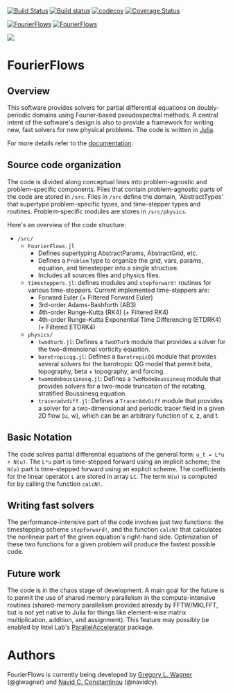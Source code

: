 [![Build Status](https://travis-ci.org/FourierFlows/FourierFlows.jl.svg?branch=master)](https://travis-ci.org/FourierFlows/FourierFlows.jl) [![Build status](https://ci.appveyor.com/api/projects/status/3hm86k8d4qdch730?svg=true)](https://ci.appveyor.com/project/navidcy/fourierflows-jl) [![codecov](https://codecov.io/gh/FourierFlows/FourierFlows.jl/branch/master/graph/badge.svg)](https://codecov.io/gh/FourierFlows/FourierFlows.jl) [![Coverage Status](https://coveralls.io/repos/github/FourierFlows/FourierFlows.jl/badge.svg?branch=master)](https://coveralls.io/github/FourierFlows/FourierFlows.jl?branch=master)

[![FourierFlows](http://pkg.julialang.org/badges/FourierFlows_0.6.svg)](http://pkg.julialang.org/detail/FourierFlows)
[![FourierFlows](http://pkg.julialang.org/badges/FourierFlows_0.7.svg)](http://pkg.julialang.org/detail/FourierFlows)


<!-- [![](https://img.shields.io/badge/docs-stable-blue.svg)](https://FourierFlows.github.io/FourierFlows.jl/stable) -->
[![](https://img.shields.io/badge/docs-latest-blue.svg)](https://FourierFlows.github.io/FourierFlows.jl/latest)



# FourierFlows

## Overview

This software provides solvers for partial differential equations on
doubly-periodic domains using Fourier-based pseudospectral methods.
A central intent of the software's design is also to provide a framework
for writing new, fast solvers for new physical problems.
The code is written in [Julia][].

For more details refer to the [documentation](https://fourierflows.github.io/FourierFlows.jl/latest/).


## Source code organization

The code is divided along conceptual lines into problem-agnostic and
problem-specific components. Files that contain problem-agnostic parts
of the code are stored in `/src`. Files in `/src` define the domain,
'AbstractTypes' that supertype problem-specific types, and
time-stepper types and routines. Problem-specific modules are stores in
`/src/physics`.

Here's an overview of the code structure:

- `/src/`
    - `FourierFlows.jl`
        - Defines supertyping AbstractParams, AbstractGrid, etc.
        - Defines a `Problem` type to organize the grid, vars, params,
            equation, and timestepper into a single structure.
        - Includes all sources files and physics files.
   - `timesteppers.jl`: defines modules and `stepforward!` routines for
        various time-steppers. Current implemented time-steppers are:
        - Forward Euler (+ Filtered Forward Euler)
        - 3rd-order Adams-Bashforth (AB3)
        - 4th-order Runge-Kutta (RK4) (+ Filtered RK4)
        - 4th-order Runge-Kutta Exponential Time Differencing (ETDRK4)
        (+ Filtered ETDRK4)
    - `physics/`
        - `twodturb.jl`: Defines a `TwoDTurb` module that provides a
                solver for the two-dimensional vorticity equation.
        - `barotropicqg.jl`: Defines a `BarotropicQG` module that provides
                several solvers for the barotropic QG model that permit beta,
                topography, beta + topography, and forcing.
        - `twomodeboussinesq.jl`: Defines a `TwoModeBoussinesq` module
                that provides solvers for a two-mode truncation of the
                rotating, stratified Boussinesq equation.
        - `traceradvdiff.jl`: Defines a `TracerAdvDiff` module that
                provides a solver for a two-dimensional and periodic tracer
                field in a given 2D flow (u, w), which can be an arbitrary
                function of x, z, and t.


## Basic Notation

The code solves partial differential equations of the general
form: `u_t = L*u + N(u)`. The `L*u` part is time-stepped forward
using an implicit scheme; the `N(u)` part is time-stepped forward
using an explicit scheme. The coefficients for the linear operator
`L` are stored in array `LC`. The term `N(u)` is computed for by
calling the function `calcN!`.


## Writing fast solvers

The performance-intensive part of the code involves just two functions: the
timestepping scheme `stepforward!`, and the function `calcN!` that
calculates the nonlinear part of the given equation's right-hand side.
Optimization of these two functions for a given problem will produce the
fastest possible code.


## Future work

The code is in the chaos stage of development. A main goal for the future
is to permit the use of shared memory parallelism in the compute-intensive
routines (shared-memory parallelism provided already by FFTW/MKLFFT, but
is not yet native to Julia for things like element-wise matrix multiplication,
addition, and assignment). This feature may possibly be enabled by
Intel Lab's [ParallelAccelerator][] package.


# Authors

FourierFlows is currently being developed by [Gregory L. Wagner][] (@glwagner)
and [Navid C. Constantinou][] (@navidcy).


[Julia]: https://julialang.org/
[ParallelAccelerator]: https://github.com/IntelLabs/ParallelAccelerator.jl
[Navid C. Constantinou]: http://www.navidconstantinou.com
[Gregory L. Wagner]: https://glwagner.github.io
